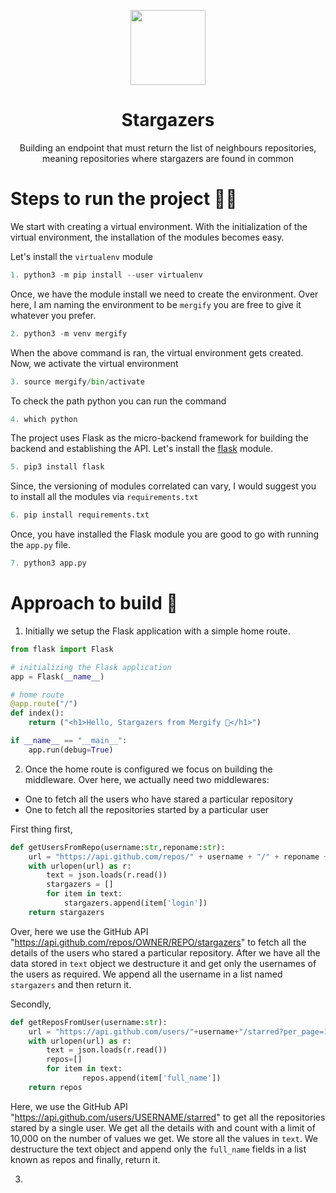 <p align="center">
<img src="https://landen.imgix.net/2l01jamio2ce/assets/nzfrsbuc.png?w=1200&h=900&fit=max" height="120" width="120"/>
<h1 align="center">Stargazers</h1>
<p align="center">Building an endpoint that must return the list of neighbours repositories, meaning repositories where stargazers are found in common</p>
</p>

# Steps to run the project 🧑‍💻
We start with creating a virtual environment. With the initialization of the virtual environment, the installation of the modules becomes easy. 

Let's install the `virtualenv` module

```python
1. python3 -m pip install --user virtualenv
```

Once, we have the module install we need to create the environment. Over here, I am naming the environment to be `mergify` you are free to give it whatever you prefer.

```python
2. python3 -m venv mergify
```

When the above command is ran, the virtual environment gets created. Now, we activate the virtual environment

```python
3. source mergify/bin/activate
```

To check the path python you can run the command

```python
4. which python
```

The project uses Flask as the micro-backend framework for building the backend and establishing the API. Let's install the [flask](https://flask.palletsprojects.com/en/2.1.x/) module.

```python
5. pip3 install flask
```

Since, the versioning of modules correlated can vary, I would suggest you to install all the modules via `requirements.txt`
```python
6. pip install requirements.txt
```

Once, you have installed the Flask module you are good to go with running the `app.py` file.

```python
7. python3 app.py
```

# Approach to build 💪
1. Initially we setup the Flask application with a simple home route. 
```python
from flask import Flask

# initializing the Flask application
app = Flask(__name__)

# home route
@app.route("/")
def index():
    return ("<h1>Hello, Stargazers from Mergify 👋</h1>")

if __name__ == "__main__":
    app.run(debug=True)
```

2. Once the home route is configured we focus on building the middleware. Over here, we actually need two middlewares:
- One to fetch all the users who have stared a particular repository
- One to fetch all the repositories started by a particular user

First thing first,
```python
def getUsersFromRepo(username:str,reponame:str):
    url = "https://api.github.com/repos/" + username + "/" + reponame +"/stargazers"
    with urlopen(url) as r:
        text = json.loads(r.read())
        stargazers = []
        for item in text:
            stargazers.append(item['login'])
    return stargazers
```
Over, here we use the GitHub API "https://api.github.com/repos/OWNER/REPO/stargazers" to fetch all the details of the users who stared a particular repository. After we have all the data stored in `text` object we destructure it and get only the usernames of the users as required. We append all the username in a list named `stargazers` and then return it. 

Secondly, 
```python
def getReposFromUser(username:str):
    url = "https://api.github.com/users/"+username+"/starred?per_page=10000" 
    with urlopen(url) as r:
        text = json.loads(r.read())
        repos=[]
        for item in text:
                repos.append(item['full_name'])
    return repos
```
Here, we use the GitHub API "https://api.github.com/users/USERNAME/starred" to get all the repositories stared by a single user. We get all the details with and count with a limit of 10,000 on the number of values we get. We store all the values in `text`. We destructure the text object and append only the `full_name` fields in a list known as repos and finally, return it.

3. 
